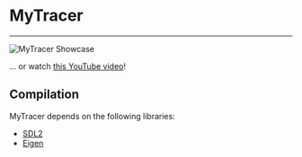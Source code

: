 # MyTracer
---

![MyTracer Showcase](http://i.imgur.com/JAm78jR.png "MyTracer in action")

... or watch [this YouTube video](https://youtu.be/TZcdsGm4tW4)!

## Compilation
MyTracer depends on the following libraries:
* [SDL2](http://libsdl.org/)
* [Eigen](http://eigen.tuxfamily.org/index.php?title=Main_Page)
